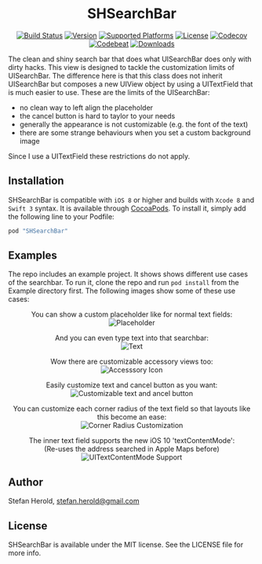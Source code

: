 
<!-- <p align="center">
<img src="./icon.png" alt="SHSearchBar" height="128" width="128">
</p> -->

<h1 align="center">SHSearchBar</h1>

<p align="center">
  <a href="https://travis-ci.org/Blackjacx/SHSearchBar"><img alt="Build Status" src="http://img.shields.io/travis/Blackjacx/SHSearchBar.svg?style=flat"/></a>
  <a href="http://cocoadocs.org/docsets/SHSearchBar"><img alt="Version" src="https://cocoapod-badges.herokuapp.com/v/SHSearchBar/badge.svg"/></a>
  <a href="http://cocoadocs.org/docsets/SHSearchBar/"><img alt="Supported Platforms" src="https://cocoapod-badges.herokuapp.com/p/SHSearchBar/badge.svg"/></a>
  <a href="http://cocoadocs.org/docsets/SHSearchBar/"><img alt="License" src="https://img.shields.io/cocoapods/l/SHSearchBar.svg?style=flat"/></a>
  <a href="https://codecov.io/gh/blackjacx/SHSearchBar"><img alt="Codecov" src="https://codecov.io/gh/blackjacx/SHSearchBar/branch/master/graph/badge.svg"/></a>
  <a href="https://codebeat.co/projects/github-com-blackjacx-shsearchbar"><img alt="Codebeat" src="https://codebeat.co/badges/44539071-5029-4379-9d33-99dd721915c8" /></a>
  <a href="http://cocoadocs.org/docsets/SHSearchBar/"><img alt="Downloads" src="https://img.shields.io/cocoapods/dt/SHSearchBar.svg?maxAge=3600&style=flat" /></a>
</p>

The clean and shiny search bar that does what UISearchBar does only with dirty hacks. This view is designed to tackle the customization limits of UISearchBar. The difference here is that this class does not inherit UISearchBar but composes a new UIView object by using a UITextField that is much easier to use. These are the limits of the UISearchBar:

- no clean way to left align the placeholder
- the cancel button is hard to taylor to your needs
- generally the appearance is not customizable (e.g. the font of the text)
- there are some strange behaviours when you set a custom background image

Since I use a UITextField these restrictions do not apply.

## Installation

SHSearchBar is compatible with `iOS 8` or higher and builds with `Xcode 8` and `Swift 3` syntax. It is available through [CocoaPods](http://cocoapods.org). To install it, simply add the following line to your Podfile:

```ruby
pod "SHSearchBar"
```

## Examples

The repo includes an example project. It shows shows different use cases of the searchbar. To run it, clone the repo and run `pod install` from the Example directory first. The following images show some of these use cases:

<p align="center">
<caption align="center">You can show a custom placeholder like for normal text fields:</caption><br />
<img src="./assets/example_01.png" alt="Placeholder">
</p>

<p align="center">
<caption align="center">And you can even type text into that searchbar:</caption><br />
<img src="./assets/example_02.png" alt="Text">
</p>

<p align="center">
<caption align="center">Wow there are customizable accessory views too:</caption><br />
<img src="./assets/example_03.png" alt="Accesssory Icon">
</p>

<p align="center">
<caption align="center">Easily customize text and cancel button as you want:</caption><br />
<img src="./assets/example_04.png" alt="Customizable text and ancel button">
</p>

<p align="center">
<caption align="center">You can customize each corner radius of the text field so that layouts like this become an ease:</caption><br />
<img src="./assets/example_06.png" alt="Corner Radius Customization">
</p>

<p align="center">
<caption align="center">The inner text field supports the new iOS 10 'textContentMode':<br />(Re-uses the address searched in Apple Maps before)</caption><br />
<img src="./assets/example_05.png" alt="UITextContentMode Support">
</p>

## Author

Stefan Herold, stefan.herold@gmail.com

## License

SHSearchBar is available under the MIT license. See the LICENSE file for more info.
